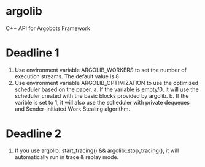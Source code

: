 # argolib

C++ API for Argobots Framework

# Deadline 1

1. Use environment variable ARGOLIB_WORKERS to set the number of execution streams. The default value is 8
2. Use environment variable ARGOLIB_OPTIMIZATION to use the optimized scheduler based on the paper.
   a. If the variable is empty/0, it will use the scheduler created with the basic blocks provided by argolib.
   b. If the varible is set to 1, it will also use the scheduler with private dequeues and Sender-initiated Work Stealing algorithm.

# Deadline 2

1. If you use argolib::start_tracing() && argolib::stop_tracing(), it will automatically run in trace & replay mode.

